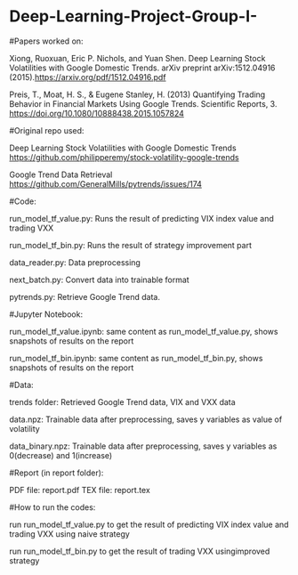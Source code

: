 # Deep-Learning-Project-Group-I-

#Papers worked on: 

Xiong, Ruoxuan, Eric P. Nichols, and Yuan Shen. Deep Learning Stock Volatilities with Google Domestic Trends. arXiv preprint arXiv:1512.04916 (2015).https://arxiv.org/pdf/1512.04916.pdf

Preis, T., Moat, H. S., & Eugene Stanley, H. (2013) Quantifying Trading Behavior in Financial Markets Using Google Trends. Scientific Reports, 3. https://doi.org/10.1080/10888438.2015.1057824


#Original repo used:

Deep Learning Stock Volatilities with Google Domestic Trends
https://github.com/philipperemy/stock-volatility-google-trends

Google Trend Data Retrieval
https://github.com/GeneralMills/pytrends/issues/174


#Code:

run_model_tf_value.py: Runs the result of predicting VIX index value and trading VXX

run_model_tf_bin.py: Runs the result of strategy improvement part

data_reader.py: Data preprocessing

next_batch.py: Convert data into trainable format

pytrends.py: Retrieve Google Trend data.


#Jupyter Notebook:

run_model_tf_value.ipynb: same content as run_model_tf_value.py, shows snapshots of results on the report

run_model_tf_bin.ipynb: same content as run_model_tf_bin.py, shows snapshots of results on the report


#Data:

trends folder: Retrieved Google Trend data, VIX and VXX data

data.npz: Trainable data after preprocessing, saves y variables as value of volatility

data_binary.npz: Trainable data after preprocessing, saves y variables as 0(decrease) and 1(increase)


#Report (in report folder):

PDF file: report.pdf
TEX file: report.tex


#How to run the codes:

run run_model_tf_value.py to get the result of predicting VIX index value and trading VXX using naive strategy

run run_model_tf_bin.py to get the result of trading VXX usingimproved strategy


